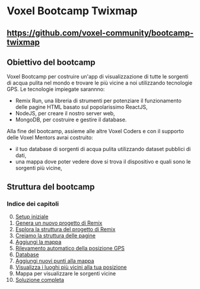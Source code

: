 # Voxel Bootcamp Twixmap

## https://github.com/voxel-community/bootcamp-twixmap

## Obiettivo del bootcamp

Voxel Bootcamp per costruire un'app di visualizzazione di tutte le sorgenti di acqua pulita nel mondo e trovare le più vicine a noi utilizzando tecnologie GPS. Le tecnologie impiegate sarannno:

- Remix Run, una libreria di strumenti per potenziare il funzionamento delle pagine HTML basato sul popolarissimo ReactJS,
- NodeJS, per creare il nostro server web,
- MongoDB, per costruire e gestire il database.

Alla fine del bootcamp, assieme alle altre Voxel Coders e con il supporto delle Voxel Mentors avrai costruito:

- il tuo database di sorgenti di acqua pulita utilizzando dataset pubblici di dati,
- una mappa dove poter vedere dove si trova il dispositivo e quali sono le sorgenti più vicine,

## Struttura del bootcamp

### Indice dei capitoli

0. [Setup iniziale](00-setup)
1. [Genera un nuovo progetto di Remix](01-genera-progetto/README.md)
2. [Esplora la struttura del progetto di Remix](02-esplora-struttura/README.md)
3. [Creiamo la struttura delle pagine](03-struttura-pagine/README.md)
4. [Aggiungi la mappa](04-aggiungi-mappa/README.md)
5. [Rilevamento automatico della posizione GPS](05-gps-automatico/README.md)
6. [Database](06-database/README.md)
7. [Aggiungi nuovi punti alla mappa](07-gps-automatico/README.md)
8. [Visualizza i luoghi più vicini alla tua posizione](08-ricerca-geohash/README.md)
9. Mappa per visualizzare le sorgenti vicine
10. [Soluzione completa](twixmap)

